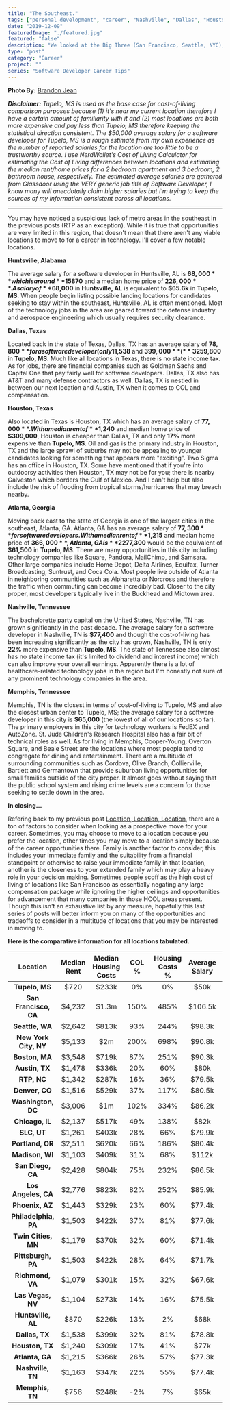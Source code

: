```yaml
---
title: "The Southeast."
tags: ["personal development", "career", "Nashville", "Dallas", "Houston", "Atlanta", "Huntsville", "Memphis"]
date: "2019-12-09"
featuredImage: "./featured.jpg"
featured: "false"
description: "We looked at the Big Three (San Francisco, Seattle, NYC), and we looked at the secondary hubs (Boston, Austin, Boulder, etc), and then continued on toward other metro areas (SLC, San Diego, Los Angeles, Philadelphia, etc), and now we finally look into many of the southeastern metro areas to see what opportunities are present within them."
type: "post"
category: "Career"
project: ""
series: "Software Developer Career Tips"
---
```

**Photo By:** [Brandon Jean](https://unsplash.com/@bjean05)

***Disclaimer:*** *Tupelo, MS is used as the base case for cost-of-living comparison purposes because (1) it's near my current location therefore I have a certain amount of familiarity with it and (2) most locations are both more expensive and pay less than Tupelo, MS therefore keeping the statistical direction consistent. The $50,000 average salary for a software developer for Tupelo, MS is a rough estimate from my own experience as the number of reported salaries for the location are too little to be a trustworthy source. I use NerdWallet's Cost of Living Calculator for estimating the Cost of Living differences between locations and estimating the median rent/home prices for a 2 bedroom apartment and 3 bedroom, 2 bathroom house, respectively. The estimated average salaries are gathered from Glassdoor using the VERY generic job title of Software Developer, I know many will anecdotally claim higher salaries but I'm trying to keep the sources of my information consistent across all locations.*

---

You may have noticed a suspicious lack of metro areas in the southeast in the previous posts (RTP as an exception). While it is true that opportunities are very limited in this region, that doesn't mean that there aren't any viable locations to move to for a career in technology. I'll cover a few notable locations.

**Huntsville, Alabama** 

The average salary for a software developer in Huntsville, AL is **$68,000** which is around **15%** less than the national average. Despite this, **Huntsville, AL** is only **13%** more expensive than our base case of **Tupelo, MS** with a median rent of **$870** and a median home price of **$226,000**. A salary of **$68,000** in **Huntsville, AL** is equivalent to **$65.6k** in **Tupelo, MS**. When people begin listing possible landing locations for candidates seeking to stay within the southeast, Huntsville, AL is often mentioned. Most of the technology jobs in the area are geared toward the defense industry and aerospace engineering which usually requires security clearance.


**Dallas, Texas** 

Located back in the state of Texas, Dallas, TX has an average salary of **$78,800** for a software developer (only 1% less than the national average) but with a median rent and home price of **$1,538** and **$399,000** (**32%** more expensive than Tupelo, MS), this average salary would feel like **$59,800** in **Tupelo, MS**. Much like all locations in Texas, there is no state income tax. As for jobs, there are financial companies such as Goldman Sachs and Capital One that pay fairly well for software developers. Dallas, TX also has AT&T and many defense contractors as well. Dallas, TX is nestled in between our next location and Austin, TX when it comes to COL and compensation.

**Houston, Texas**

Also located in Texas is Houston, TX which has an average salary of **$77,000**. With a median rent of **$1,240** and median home price of **$309,000**, Houston is cheaper than Dallas, TX and only **17%** more expensive than **Tupelo, MS**. Oil and gas is the primary industry in Houston, TX and the large sprawl of suburbs may not be appealing to younger candidates looking for something that appears more "exciting". Two Sigma has an office in Houston, TX. Some have mentioned that if you're into outdoorsy activities then Houston, TX may not be for you; there is nearby Galveston which borders the Gulf of Mexico. And I can't help but also include the risk of flooding from tropical storms/hurricanes that may breach nearby.

**Atlanta, Georgia**

Moving back east to the state of Georgia is one of the largest cities in the southeast, Atlanta, GA. Atlanta, GA has an average salary of **$77,300** for software developers. With a median rent of **$1,215** and median home price of **$366,000**, Atlanta, GA is **22%** more expensive than **Tupelo, MS**. Therefore, the average salary of **$77,300** would be the equivalent of **$61,500** in **Tupelo, MS**. There are many opportunities in this city including technology companies like Square, Pandora, MailChimp, and Samsara. Other large companies include Home Depot, Delta Airlines, Equifax, Turner Broadcasting, Suntrust, and Coca Cola. Most people live outside of Atlanta in neighboring communities such as Alpharetta or Norcross and therefore the traffic when commuting can become incredibly bad. Closer to the city proper, most developers typically live in the Buckhead and Midtown area.

**Nashville, Tennessee**

The bachelorette party capital on the United States, Nashville, TN has grown significantly in the past decade. The average salary for a software developer in Nashville, TN is **$77,400** and though the cost-of-living has been increasing significantly as the city has grown, Nashville, TN is only **22%** more expensive than **Tupelo, MS**. The state of Tennessee also almost has no state income tax (it's limited to dividend and interest income) which can also improve your overall earnings. Apparently there is a lot of healthcare-related technology jobs in the region but I'm honestly not sure of any prominent technology companies in the area.   

**Memphis, Tennessee**

Memphis, TN is the closest in terms of cost-of-living to Tupelo, MS and also the closest urban center to Tupelo, MS; the average salary for a software developer in this city is **$65,000** (the lowest of all of our locations so far). The primary employers in this city for technology workers is FedEX and AutoZone. St. Jude Children's Research Hospital also has a fair bit of technical roles as well. As for living in Memphis, Cooper-Young, Overton Square, and Beale Street are the locations where most people tend to congregate for dining and entertainment. There are a multitude of surrounding communities such as Cordova, Olive Branch, Collierville, Bartlett and Germantown that provide suburban living opportunities for small families outside of the city proper. It almost goes without saying that the public school system and rising crime levels are a concern for those seeking to settle down in the area.

**In closing...**

Refering back to my previous post [Location, Location, Location](http://www.blakeadams.io/software-dev-location-location-location), there are a ton of factors to consider when looking as a prospective move for your career. Sometimes, you may choose to move to a location because you prefer the location, other times you may move to a location simply because of the career opportunities there. Family is another factor to consider, this includes your immediate family and the suitability from a financial standpoint or otherwise to raise your immediate family in that location, another is the closeness to your extended family which may play a heavy role in your decision making. Sometimes people scoff as the high cost of living of locations like San Francisco as essentially negating any large compensation package while ignoring the higher ceilings and opportunities for advancement that many companies in those HCOL areas present. Though this isn't an exhaustive list by any measure, hopefully this last series of posts will better inform you on many of the opportunities and tradeoffs to consider in a multitude of locations that you may be interested in moving to. 

**Here is the comparative information for all locations tabulated.**

|Location|Median Rent|Median Housing Costs|COL %|Housing Costs %|Average Salary|National Average|Tupelo Equivalent|
|:--:|:--:|:--:|:--:|:--:|:--:|:--:|:--:|
|**Tupelo, MS**|$720|$233k|0%|0%|$50k|-37.5%|$50k|
|**San Francisco, CA**|$4,232|$1.3m|150%|485%|$106.5k|33%|$42.5k|
|**Seattle, WA**|$2,642|$813k|93%|244%|$98.3k|23%|$50k|
|**New York City, NY**|$5,133|$2m|200%|698%|$90.8k|14%|$30.2k|
|**Boston, MA**|$3,548|$719k|87%|251%|$90.3k|13%|$48.2k|
|**Austin, TX**|$1,478|$336k|20%|60%|$80k|0%|$66.5k|
|**RTP, NC**|$1,342|$287k|16%|36%|$79.5k|-1%|$68.7k|
|**Denver, CO**|$1,516|$529k|37%|117%|$80.5k|1%|$58.6k|
|**Washington, DC**|$3,006|$1m|102%|334%|$86.2k|8%|$42.5k|
|**Chicago, IL**|$2,137|$517k|49%|138%|$82k|2%|$55k|
|**SLC, UT**|$1,261|$403k|28%|66%|$79.9k|0%|$62.2k|
|**Portland, OR**|$2,511|$620k|66%|186%|$80.4k|1%|$48.4k|
|**Madison, WI**|$1,103|$409k|31%|68%|$112k|40%|$85.3k|
|**San Diego, CA**|$2,428|$804k|75%|232%|$86.5k|8%|$49.3k|
|**Los Angeles, CA**|$2,776|$823k|82%|252%|$85.9k|7%|$47.2k|
|**Phoenix, AZ**|$1,443|$329k|23%|60%|$77.4k|-3%|$63k|
|**Philadelphia, PA**|$1,503|$422k|37%|81%|$77.6k|-3%|$56.5k|
|**Twin Cities, MN**|$1,179|$370k|32%|60%|$71.4k|-11%|$54.1k|
|**Pittsburgh, PA**|$1,503|$422k|28%|64%|$71.7k|-10%|$55.9k|
|**Richmond, VA**|$1,079|$301k|15%|32%|$67.6k|-16%|$58.7k|
|**Las Vegas, NV**|$1,104|$273k|14%|16%|$75.5k|-6%|$66.9k|
|**Huntsville, AL**|$870|$226k|13%|2%|$68k|-15%|$60.4k|
|**Dallas, TX**|$1,538|$399k|32%|81%|$78.8k|-1%|$59.8k|
|**Houston, TX**|$1,240|$309k|17%|41%|$77k|-4%|$65.6k|
|**Atlanta, GA**|$1,215|$366k|26%|57%|$77.3k|-3%|$61.5k|
|**Nashville, TN**|$1,163|$347k|22%|55%|$77.4k|-3%|$63.2k|
|**Memphis, TN**|$756|$248k|-2%|7%|$65k|-19%|$66k|

